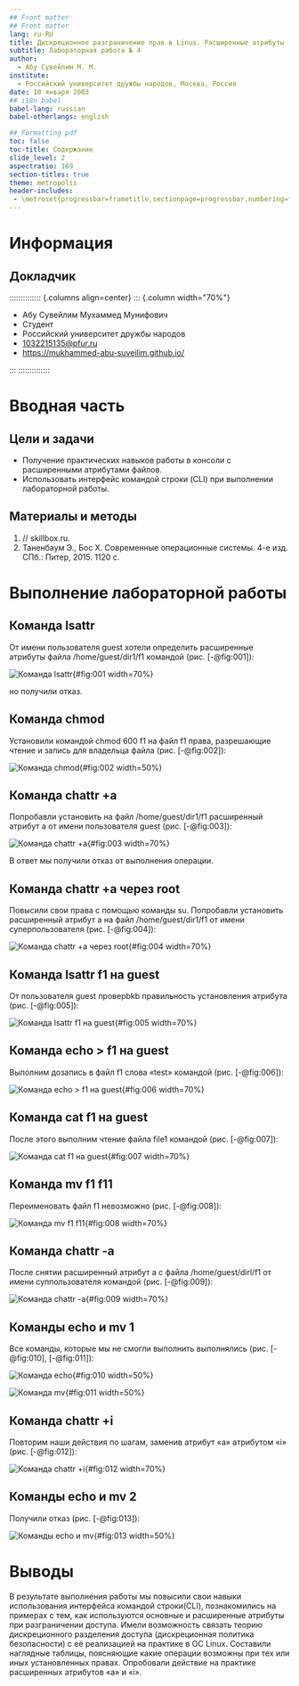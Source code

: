 ```yaml
---
## Front matter
## Front matter
lang: ru-RU
title: Дискреционное разграничение прав в Linux. Расширенные атрибуты
subtitle: Лабораторная работа № 4
author:
  - Абу Сувейлим М. М.
institute:
  - Российский университет дружбы народов, Москва, Россия
date: 10 января 2003
## i18n babel
babel-lang: russian
babel-otherlangs: english

## Formatting pdf
toc: false
toc-title: Содержание
slide_level: 2
aspectratio: 169
section-titles: true
theme: metropolis
header-includes:
 - \metroset{progressbar=frametitle,sectionpage=progressbar,numbering=fraction}
---
```


# Информация

## Докладчик

:::::::::::::: {.columns align=center}
::: {.column width="70%"}

  * Абу Сувейлим Мухаммед Мунифович
  * Студент
  * Российский университет дружбы народов
  * [1032215135@pfur.ru](mailto:1032215135@pfur.ru)
  * <https://mukhammed-abu-suveilim.github.io/>

:::
::::::::::::::

# Вводная часть

## Цели и задачи

- Получение практических навыков работы в консоли с расширенными атрибутами файлов. 
- Использовать интерфейс командой строки (CLI) при выполнении лабораторной работы.

## Материалы и методы

1. // skillbox.ru.
2. Таненбаум Э., Бос Х. Современные операционные системы. 4-е изд. СПб.:
Питер, 2015. 1120 с.

# Выполнение лабораторной работы

## Команда lsattr

От имени пользователя guest хотели определить расширенные атрибуты файла
/home/guest/dir1/f1 командой (рис. [-@fig:001]):

![Команда lsattr](image/screenshot-01.jpg){#fig:001 width=70%}

но получили отказ.

## Команда chmod

Установили командой chmod 600 f1 на файл f1 права, разрешающие чтение и запись для владельца файла (рис. [-@fig:002]):

![Команда chmod](image/screenshot-02.jpg){#fig:002 width=50%}

## Команда chattr +a

Попробавли установить на файл /home/guest/dir1/f1 расширенный атрибут a от имени пользователя guest (рис. [-@fig:003]):

![Команда chattr +a](image/screenshot-03.jpg){#fig:003 width=70%}

В ответ мы получили отказ от выполнения операции.

## Команда chattr +a через root

Повысили свои права с помощью команды su. Попробавли установить расширенный атрибут a на файл /home/guest/dir1/f1 от имени суперпользователя (рис. [-@fig:004]):

![Команда chattr +a через root](image/screenshot-04.jpg){#fig:004 width=70%}

## Команда lsattr f1 на guest

От пользователя guest проверbkb правильность установления атрибута (рис. [-@fig:005]):

![Команда lsattr f1 на guest](image/screenshot-05.jpg){#fig:005 width=70%}

## Команда echo > f1 на guest

Выполним дозапись в файл f1 слова «test» командой (рис. [-@fig:006]):

![Команда echo > f1 на guest](image/screenshot-06.jpg){#fig:006 width=70%}

## Команда cat f1 на guest

После этого выполним чтение файла file1 командой (рис. [-@fig:007]):

![Команда cat f1 на guest](image/screenshot-07.jpg){#fig:007 width=70%}

## Команда mv f1 f11

Переименовать файл f1 невозможно (рис. [-@fig:008]):

![Команда mv f1 f11](image/screenshot-09.jpg){#fig:008 width=70%}

## Команда chattr -a

После снятии расширенный атрибут a с файла /home/guest/dirl/f1 от
имени суппользователя командой (рис. [-@fig:009]):

![Команда chattr -a](image/screenshot-14.jpg){#fig:009 width=70%}

## Команды echo и mv 1

Все команды, которые мы не смогли выполнить выполнялись (рис. [-@fig:010], [-@fig:011]):

![Команда echo](image/screenshot-11.jpg){#fig:010 width=50%}

![Команда mv](image/screenshot-12.jpg){#fig:011 width=50%}

## Команда chattr +i

Повторим наши действия по шагам, заменив атрибут «a» атрибутом «i» (рис. [-@fig:012]):

![Команда chattr +i](image/screenshot-15.jpg){#fig:012 width=70%}

## Команды echo и mv 2

Получили отказ (рис. [-@fig:013]):

![Команды echo и mv](image/screenshot-13.jpg){#fig:013 width=50%}

# Выводы

В результате выполнения работы мы повысили свои навыки использования интерфейса командой строки(CLI), познакомились на примерах с тем, как используются основные и расширенные атрибуты при разграничении доступа. Имели возможность связать теорию дискреционного разделения доступа (дискреционная политика безопасности) с её реализацией на практике в ОС Linux. Составили наглядные таблицы, поясняющие какие операции возможны при тех или иных установленных правах. Опробовали действие на практике расширенных атрибутов «а» и «i».
